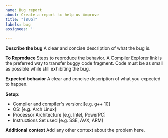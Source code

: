```yaml
---
name: Bug report
about: Create a report to help us improve
title: "[BUG]"
labels: bug
assignees: ''

---
```


**Describe the bug**
A clear and concise description of what the bug is.

**To Reproduce**
Steps to reproduce the behavior. A Compiler Explorer link is the preferred way to transfer buggy code fragment. Code must be as small as possible while still exhibiting the bug.

**Expected behavior**
A clear and concise description of what you expected to happen.

**Setup:**
 - Compiler and compiler's version: [e.g. g++ 10]
 - OS: [e.g. Arch Linux]
 - Processor Architecture [e.g. Intel, PowerPC]
 - Instructions Set used [e.g. SSE, AVX, ARM]

**Additional context**
Add any other context about the problem here.
